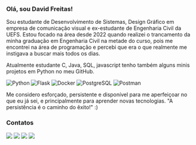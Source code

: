 ### Olá, sou David Freitas!
Sou estudante de Desenvolvimento de Sistemas, Design Gráfico em empresa de comunicação visual e ex-estudante de Engenharia Civil da UEFS. Estou focado na área desde 2022 quando realizei o trancamento da minha graduação em Engenharia Civil na metade do curso, pois me encontrei na área de programação e percebi que era o que realmente me instigava a buscar mais todos os dias.

Atualmente estudante C, Java, SQL, javascript tenho também alguns minis projetos em Python no meu GitHub.

![Python](https://img.shields.io/badge/Python-14354C?style=for-the-badge&logo=python&logoColor=white) ![Flask](https://img.shields.io/badge/Flask-000000?style=for-the-badge&logo=flask&logoColor=white) ![Docker](https://img.shields.io/badge/docker-%230db7ed.svg?style=for-the-badge&logo=docker&logoColor=white) ![PostgreSQL](https://img.shields.io/badge/PostgreSQL-316192?style=for-the-badge&logo=postgresql&logoColor=white) ![Postman](https://img.shields.io/badge/Postman-FF6C37?style=for-the-badge&logo=postman&logoColor=white)

Me considero esforçado, persistente e disponível para me aperfeiçoar no que eu já sei, e principalmente para aprender novas tecnologias. "A persistência é o caminho do êxito!" :)

### Contatos
  <a href="https://wa.me/75981891110"><img src="https://img.shields.io/badge/WhatsApp-25D366?style=for-the-badge&logo=whatsapp&logoColor=white" target="_blank"></a>
  <a href="https://www.linkedin.com/in/davidfreitass"><img src="https://img.shields.io/badge/LinkedIn-0077B5?style=for-the-badge&logo=linkedin&logoColor=white" target="_blank"></a>
  <a href="davidcnt@outlook.com"><img src="https://img.shields.io/badge/Gmail-D14836?style=for-the-badge&logo=gmail&logoColor=white" target="_blank"></a>
  <a href="https://www.instagram.com/david_sf1/"><img src="https://img.shields.io/badge/Instagram-E4405F?style=for-the-badge&logo=instagram&logoColor=white" target="_blank"></a>
